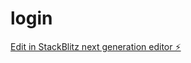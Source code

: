 # login

[Edit in StackBlitz next generation editor ⚡️](https://stackblitz.com/~/github.com/teodc888/login)